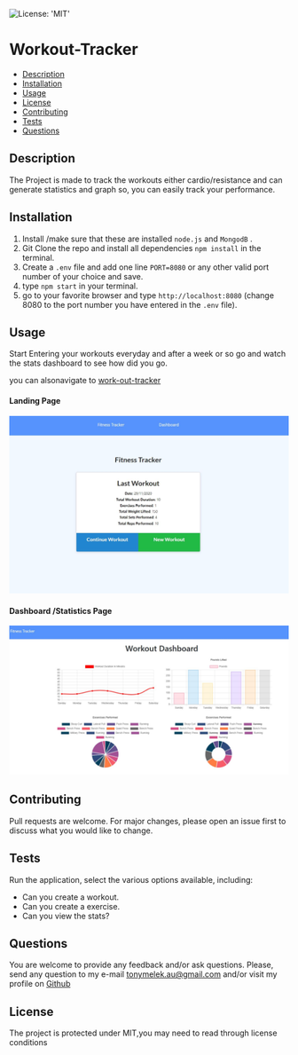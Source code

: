![License: 'MIT'](https://img.shields.io/badge/License-MIT-yellow.svg)
# Workout-Tracker
* [Description](#description)
* [Installation](#installation)
* [Usage](#usage)
* [License](#license)
* [Contributing](#contributing)
* [Tests](#tests)
* [Questions](#questions)
## Description
The Project is made to track the workouts either cardio/resistance and can generate statistics and graph so, you can easily track your performance.
## Installation
1. Install /make sure that these are installed `node.js`  and `MongodB` .
2. Git Clone the repo and install all dependencies `npm install` in the terminal.
3. Create a `.env` file and add one line `PORT=8080` or any other valid port number of your choice and save.
4. type `npm start` in your terminal.
5. go to your favorite browser and type `http://localhost:8080` (change 8080 to the port number you have entered in the `.env` file).

## Usage
Start Entering your workouts everyday and after a week or so go and watch the stats dashboard to see how did you go.

you can alsonavigate to [work-out-tracker](https://workouts-tracker-tony.herokuapp.com/)

#### Landing Page 
![LandingPage](readme-imgs/main.jpg)
#### Dashboard /Statistics Page
![StatsPage](readme-imgs/stats.jpg)
## Contributing
Pull requests are welcome. For major changes, please open an issue first to discuss what you would like to change.
## Tests
Run the application, select the various options available, including:
* Can you create a workout.
* Can you create a exercise.
* Can you view the stats?
## Questions
You are welcome to provide any feedback and/or ask questions.
Please, send any question to my e-mail [tonymelek.au@gmail.com](mailto:tonymelek.au@gmail.com) and/or visit my profile on [Github](https://github.com/tonymelek)

## License
The project is protected under MIT,you may need to read through license conditions